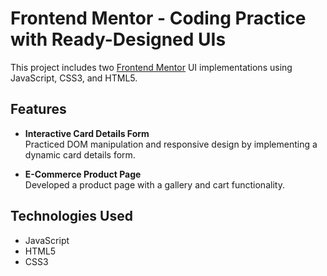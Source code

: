 # Frontend Mentor - Coding Practice with Ready-Designed UIs  

This project includes two [Frontend Mentor](https://www.frontendmentor.io/) UI implementations using JavaScript, CSS3, and HTML5.  

## Features  

- **Interactive Card Details Form**  
  Practiced DOM manipulation and responsive design by implementing a dynamic card details form.  

- **E-Commerce Product Page**  
  Developed a product page with a gallery and cart functionality.  

## Technologies Used  

- JavaScript  
- HTML5  
- CSS3 
